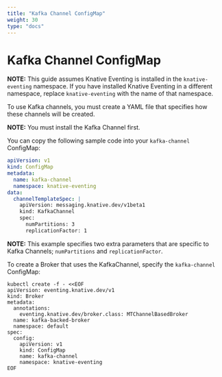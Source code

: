 ```yaml
---
title: "Kafka Channel ConfigMap"
weight: 30
type: "docs"
---
```


# Kafka Channel ConfigMap

**NOTE:** This guide assumes Knative Eventing is installed in the `knative-eventing`
namespace. If you have installed Knative Eventing in a different namespace, replace
`knative-eventing` with the name of that namespace.

To use Kafka channels, you must create a YAML file that specifies how these
channels will be created.

**NOTE:** You must install the Kafka Channel first.

You can copy the following sample code into your `kafka-channel` ConfigMap:

```yaml
apiVersion: v1
kind: ConfigMap
metadata:
  name: kafka-channel
  namespace: knative-eventing
data:
  channelTemplateSpec: |
    apiVersion: messaging.knative.dev/v1beta1
    kind: KafkaChannel
    spec:
      numPartitions: 3
      replicationFactor: 1
```

**NOTE:** This example specifies two extra parameters that are specific to Kafka
Channels; `numPartitions` and `replicationFactor`.

To create a Broker that uses the KafkaChannel, specify the `kafka-channel` ConfigMap:

```shell
kubectl create -f - <<EOF
apiVersion: eventing.knative.dev/v1
kind: Broker
metadata:
  annotations:
    eventing.knative.dev/broker.class: MTChannelBasedBroker
  name: kafka-backed-broker
  namespace: default
spec:
  config:
    apiVersion: v1
    kind: ConfigMap
    name: kafka-channel
    namespace: knative-eventing
EOF
```
